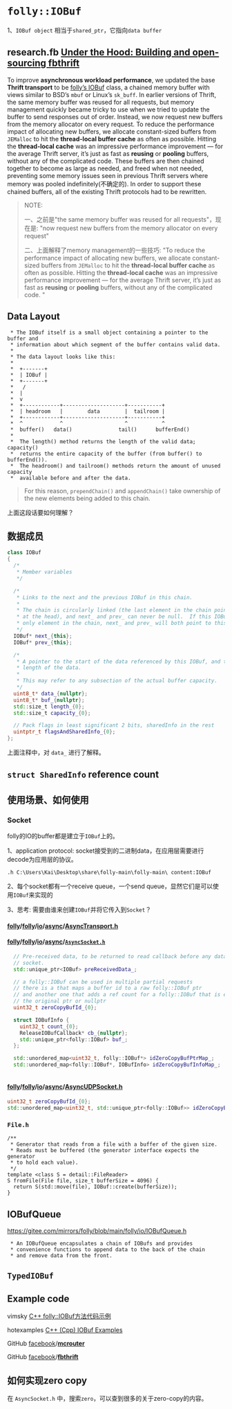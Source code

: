 # `folly::IOBuf`

1、`IOBuf object` 相当于`shared_ptr`，它指向`data buffer`



## research.fb [Under the Hood: Building and open-sourcing fbthrift](https://research.fb.com/blog/2014/02/under-the-hood-building-and-open-sourcing-fbthrift/)



To improve **asynchronous workload performance**, we updated the base **Thrift transport** to be [folly’s IOBuf](https://github.com/facebook/folly/blob/main/folly/io/IOBuf.h) class, a chained memory buffer with views similar to BSD’s `mbuf` or Linux’s `sk_buff`. In earlier versions of Thrift, the same memory buffer was reused for all requests, but memory management quickly became tricky to use when we tried to update the buffer to send responses out of order. Instead, we now request new buffers from the memory allocator on every request. To reduce the performance impact of allocating new buffers, we allocate constant-sized buffers from `JEMalloc` to hit the **thread-local buffer cache** as often as possible. Hitting the **thread-local cache** was an impressive performance improvement — for the average Thrift server, it’s just as fast as **reusing** or **pooling** buffers, without any of the complicated code. These buffers are then chained together to become as large as needed, and freed when not needed, preventing some memory issues seen in previous Thrift servers where memory was pooled indefinitely(不确定的). In order to support these chained buffers, all of the existing Thrift protocols had to be rewritten.

> NOTE: 
>
> 一、之前是"the same memory buffer was reused for all requests"，现在是: "now request new buffers from the memory allocator on every request"
>
> 二、上面解释了memory management的一些技巧: "To reduce the performance impact of allocating new buffers, we allocate constant-sized buffers from `JEMalloc` to hit the **thread-local buffer cache** as often as possible. Hitting the **thread-local cache** was an impressive performance improvement — for the average Thrift server, it’s just as fast as **reusing** or **pooling** buffers, without any of the complicated code. "
>
> 



## Data Layout

```
 * The IOBuf itself is a small object containing a pointer to the buffer and
 * information about which segment of the buffer contains valid data.
 *
 * The data layout looks like this:
 *
 *  +-------+
 *  | IOBuf |
 *  +-------+
 *   /
 *  |
 *  v
 *  +------------+--------------------+-----------+
 *  | headroom   |        data        |  tailroom |
 *  +------------+--------------------+-----------+
 *  ^            ^                    ^           ^
 *  buffer()   data()               tail()      bufferEnd()
 *
 *  The length() method returns the length of the valid data; capacity()
 *  returns the entire capacity of the buffer (from buffer() to bufferEnd()).
 *  The headroom() and tailroom() methods return the amount of unused capacity
 *  available before and after the data.
```



> For this reason, `prependChain()` and `appendChain()` take ownership of the new elements being added to this chain.

上面这段话要如何理解？

## 数据成员

```C++
class IOBuf
{
  /*
   * Member variables
   */

  /*
   * Links to the next and the previous IOBuf in this chain.
   *
   * The chain is circularly linked (the last element in the chain points back
   * at the head), and next_ and prev_ can never be null.  If this IOBuf is the
   * only element in the chain, next_ and prev_ will both point to this.
   */
  IOBuf* next_{this};
  IOBuf* prev_{this};

  /*
   * A pointer to the start of the data referenced by this IOBuf, and the
   * length of the data.
   *
   * This may refer to any subsection of the actual buffer capacity.
   */
  uint8_t* data_{nullptr};
  uint8_t* buf_{nullptr};
  std::size_t length_{0};
  std::size_t capacity_{0};

  // Pack flags in least significant 2 bits, sharedInfo in the rest
  uintptr_t flagsAndSharedInfo_{0};
};
```

上面注释中，对 `data_` 进行了解释。

## `struct SharedInfo` reference count

## 使用场景、如何使用

### Socket

folly的IO的buffer都是建立于`IOBuf`上的。

1、application protocol: socket接受到的二进制data，在应用层需要进行decode为应用层的协议。

```
.h C:\Users\Kai\Desktop\share\folly-main\folly-main\ content:IOBuf 
```

2、每个socket都有一个receive queue，一个send queue，显然它们是可以使用`IOBuf`来实现的

3、思考: 需要由谁来创建`IOBuf`并将它传入到`Socket`？

#### [folly](https://github.com/facebook/folly)/[folly](https://github.com/facebook/folly/tree/main/folly)/[io](https://github.com/facebook/folly/tree/main/folly/io)/[async](https://github.com/facebook/folly/tree/main/folly/io/async)/**[AsyncTransport.h](https://github.com/facebook/folly/blob/main/folly/io/async/AsyncTransport.h)**





#### [folly](https://github.com/facebook/folly)/[folly](https://github.com/facebook/folly/tree/main/folly)/[io](https://github.com/facebook/folly/tree/main/folly/io)/[async](https://github.com/facebook/folly/tree/main/folly/io/async)/[`AsyncSocket.h`](https://github.com/facebook/folly/blob/main/folly/io/async/AsyncSocket.h)

```C++
  // Pre-received data, to be returned to read callback before any data from the
  // socket.
  std::unique_ptr<IOBuf> preReceivedData_;
```

```C++
  // a folly::IOBuf can be used in multiple partial requests
  // there is a that maps a buffer id to a raw folly::IOBuf ptr
  // and another one that adds a ref count for a folly::IOBuf that is either
  // the original ptr or nullptr
  uint32_t zeroCopyBufId_{0};

  struct IOBufInfo {
    uint32_t count_{0};
    ReleaseIOBufCallback* cb_{nullptr};
    std::unique_ptr<folly::IOBuf> buf_;
  };

  std::unordered_map<uint32_t, folly::IOBuf*> idZeroCopyBufPtrMap_;
  std::unordered_map<folly::IOBuf*, IOBufInfo> idZeroCopyBufInfoMap_;
  
```

#### [folly](https://github.com/facebook/folly)/[folly](https://github.com/facebook/folly/tree/main/folly)/[io](https://github.com/facebook/folly/tree/main/folly/io)/[async](https://github.com/facebook/folly/tree/main/folly/io/async)/**[AsyncUDPSocket.h](https://github.com/facebook/folly/blob/main/folly/io/async/AsyncUDPSocket.h)**

```C++
uint32_t zeroCopyBufId_{0};
std::unordered_map<uint32_t, std::unique_ptr<folly::IOBuf>> idZeroCopyBufMap_;

```



### `File.h`

```
/**
 * Generator that reads from a file with a buffer of the given size.
 * Reads must be buffered (the generator interface expects the generator
 * to hold each value).
 */
template <class S = detail::FileReader>
S fromFile(File file, size_t bufferSize = 4096) {
  return S(std::move(file), IOBuf::create(bufferSize));
}
```

## IOBufQueue 

https://gitee.com/mirrors/folly/blob/main/folly/io/IOBufQueue.h

```
 * An IOBufQueue encapsulates a chain of IOBufs and provides
 * convenience functions to append data to the back of the chain
 * and remove data from the front.
```

## `TypedIOBuf`



## Example code

vimsky [C++ folly::IOBuf方法代码示例](https://vimsky.com/examples/detail/cpp-ex---folly-IOBuf-method.html)

hotexamples [C++ (Cpp) IOBuf Examples](https://cpp.hotexamples.com/examples/folly/IOBuf/-/cpp-iobuf-class-examples.html)

GitHub [facebook](https://github.com/facebook)/**[mcrouter](https://github.com/facebook/mcrouter)**

GitHub  [facebook](https://github.com/facebook)/**[fbthrift](https://github.com/facebook/fbthrift)**



## 如何实现zero copy

在 `AsyncSocket.h` 中，搜索`zero`，可以查到很多的关于zero-copy的内容。
